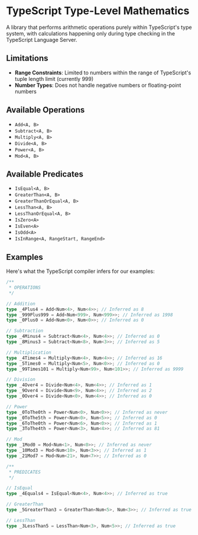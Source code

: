 # TypeScript Type-Level Mathematics

A library that performs arithmetic operations purely within TypeScript's type system, with calculations happening only during type checking in the TypeScript Language Server.

## Limitations

- **Range Constraints**: Limited to numbers within the range of TypeScript's tuple length limit (currently 999)
- **Number Types**: Does not handle negative numbers or floating-point numbers

## Available Operations

- `Add<A, B>`
- `Subtract<A, B>`
- `Multiply<A, B>`
- `Divide<A, B>`
- `Power<A, B>`
- `Mod<A, B>`

## Available Predicates

- `IsEqual<A, B>`
- `GreaterThan<A, B>`
- `GreaterThanOrEqual<A, B>`
- `LessThan<A, B>`
- `LessThanOrEqual<A, B>`
- `IsZero<A>`
- `IsEven<A>`
- `IsOdd<A>`
- `IsInRange<A, RangeStart, RangeEnd>`

## Examples

Here's what the TypeScript compiler infers for our examples:

```typescript
/**
 * OPERATIONS
 */

// Addition
type _4Plus4 = Add<Num<4>, Num<4>>; // Inferred as 8
type _999Plus999 = Add<Num<999>, Num<999>>; // Inferred as 1998
type _0Plus0 = Add<Num<0>, Num<0>>; // Inferred as 0

// Subtraction
type _4Minus4 = Subtract<Num<4>, Num<4>>; // Inferred as 0
type _8Minus3 = Subtract<Num<8>, Num<3>>; // Inferred as 5

// Multiplication
type _4Times4 = Multiply<Num<4>, Num<4>>; // Inferred as 16
type _5Times0 = Multiply<Num<5>, Num<0>>; // Inferred as 0
type _99Times101 = Multiply<Num<99>, Num<101>>; // Inferred as 9999

// Division
type _4Over4 = Divide<Num<4>, Num<4>>; // Inferred as 1
type _9Over4 = Divide<Num<9>, Num<4>>; // Inferred as 2
type _0Over4 = Divide<Num<0>, Num<4>>; // Inferred as 0

// Power
type _0ToThe0th = Power<Num<0>, Num<0>>; // Inferred as never
type _0ToThe5th = Power<Num<0>, Num<5>>; // Inferred as 0
type _6ToThe0th = Power<Num<6>, Num<0>>; // Inferred as 1
type _3ToThe4th = Power<Num<3>, Num<4>>; // Inferred as 81

// Mod
type _1Mod0 = Mod<Num<1>, Num<0>>; // Inferred as never
type _10Mod3 = Mod<Num<10>, Num<3>>; // Inferred as 1
type _21Mod7 = Mod<Num<21>, Num<7>>; // Inferred as 0

/**
 * PREDICATES
 */

// IsEqual
type _4Equals4 = IsEqual<Num<4>, Num<4>>; // Inferred as true

// GreaterThan
type _5GreaterThan3 = GreaterThan<Num<5>, Num<3>>; // Inferred as true

// LessThan
type _3LessThan5 = LessThan<Num<3>, Num<5>>; // Inferred as true
```
